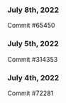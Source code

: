 ### July 8th, 2022

Commit #65450

### July 5th, 2022

Commit #314353


### July 4th, 2022

Commit #72281
